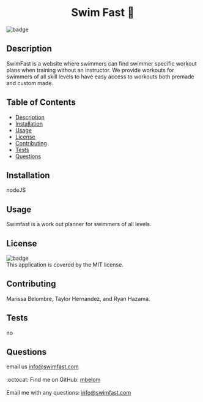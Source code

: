 
<h1 align="center">Swim Fast 🚀 </h1>

![badge](https://img.shields.io/badge/license-MIT-brightgreen)<br />
## Description
SwimFast is a website where swimmers can find swimmer specific workout plans when training without an instructor. We provide workouts for swimmers of all skill levels to have easy access to workouts both premade and custom made.
## Table of Contents
- [Description](#description)
- [Installation](#installation)
- [Usage](#usage)
- [License](#license)
- [Contributing](#contributing)
- [Tests](#tests)
- [Questions](#questions)
## Installation
nodeJS 
## Usage
Swimfast is a work out planner for swimmers of all levels. 
## License
![badge](https://img.shields.io/badge/license-MIT-brightgreen)
<br />
This application is covered by the MIT license. 
## Contributing
Marissa Belombre, Taylor Hernandez, and Ryan Hazama.
## Tests
no
## Questions
email us info@swimfast.com<br />
<br />
:octocat: Find me on GitHub: [mbelom](https://github.com/mbelom)<br />
<br />
Email me with any questions: info@swimfast.com <br /><br />
  